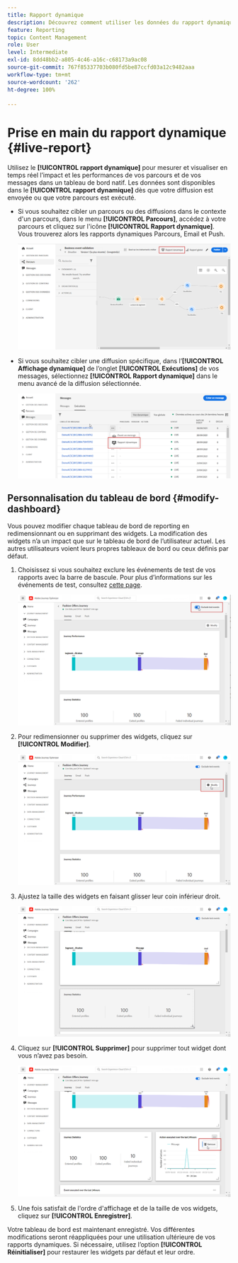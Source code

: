 ```yaml
---
title: Rapport dynamique
description: Découvrez comment utiliser les données du rapport dynamique
feature: Reporting
topic: Content Management
role: User
level: Intermediate
exl-id: 8dd48bb2-a805-4c46-a16c-c68173a9ac08
source-git-commit: 767f85337703b080fd5be87ccfd03a12c9482aaa
workflow-type: tm+mt
source-wordcount: '262'
ht-degree: 100%

---
```


# Prise en main du rapport dynamique {#live-report}

Utilisez le **[!UICONTROL rapport dynamique]** pour mesurer et visualiser en temps réel l’impact et les performances de vos parcours et de vos messages dans un tableau de bord natif.
Les données sont disponibles dans le **[!UICONTROL rapport dynamique]** dès que votre diffusion est envoyée ou que votre parcours est exécuté.

* Si vous souhaitez cibler un parcours ou des diffusions dans le contexte d&#39;un parcours, dans le menu **[!UICONTROL Parcours]**, accédez à votre parcours et cliquez sur l&#39;icône **[!UICONTROL Rapport dynamique]**. Vous trouverez alors les rapports dynamiques Parcours, Email et Push.

   ![](../assets/report_journey.png)

* Si vous souhaitez cibler une diffusion spécifique, dans l’**[!UICONTROL Affichage dynamique]** de l’onglet **[!UICONTROL Exécutions]** de vos messages, sélectionnez **[!UICONTROL Rapport dynamique]** dans le menu avancé de la diffusion sélectionnée.

   ![](../assets/report_2.png)

## Personnalisation du tableau de bord {#modify-dashboard}

Vous pouvez modifier chaque tableau de bord de reporting en redimensionnant ou en supprimant des widgets. La modification des widgets n’a un impact que sur le tableau de bord de l’utilisateur actuel. Les autres utilisateurs voient leurs propres tableaux de bord ou ceux définis par défaut.

1. Choisissez si vous souhaitez exclure les événements de test de vos rapports avec la barre de bascule. Pour plus d’informations sur les événements de test, consultez [cette page](../building-journeys/testing-the-journey.md).

   ![](../assets/report_modify_6.png)

1. Pour redimensionner ou supprimer des widgets, cliquez sur **[!UICONTROL Modifier]**.

   ![](../assets/report_modify_7.png)

1. Ajustez la taille des widgets en faisant glisser leur coin inférieur droit.

   ![](../assets/report_modify_8.png)

1. Cliquez sur **[!UICONTROL Supprimer]** pour supprimer tout widget dont vous n’avez pas besoin.

   ![](../assets/report_modify_9.png)

1. Une fois satisfait de l&#39;ordre d&#39;affichage et de la taille de vos widgets, cliquez sur **[!UICONTROL Enregistrer]**.

Votre tableau de bord est maintenant enregistré. Vos différentes modifications seront réappliquées pour une utilisation ultérieure de vos rapports dynamiques. Si nécessaire, utilisez l’option **[!UICONTROL Réinitialiser]** pour restaurer les widgets par défaut et leur ordre.
